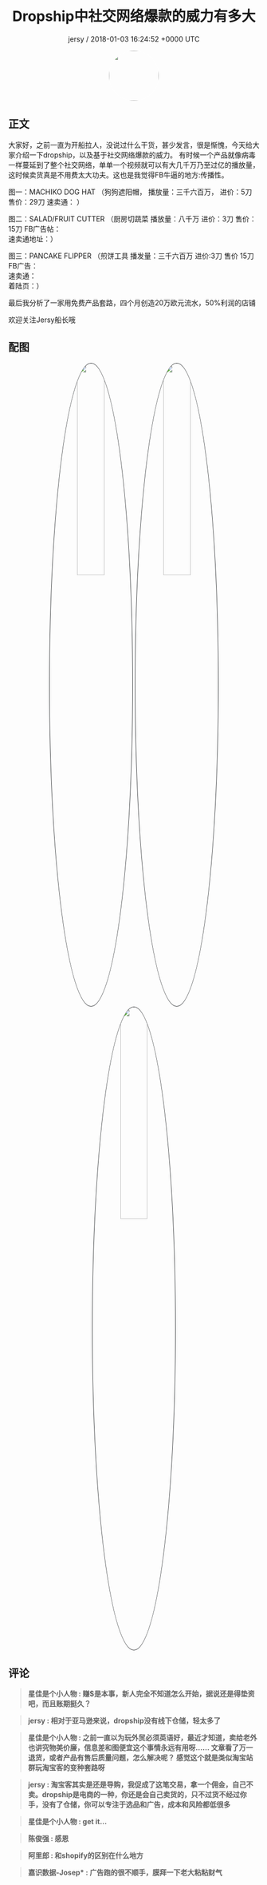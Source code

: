 <h1 align="center">Dropship中社交网络爆款的威力有多大</h1>
<p align="center">
    <a>jersy / 2018-01-03 16:24:52 &#43;0000 UTC</a>
</p>

<div align="center">
    <img src="https://images.zsxq.com/FqKvSwypIVjCS6NAxeWe4BCKiTEO?e=1590940799&amp;token=kIxbL07-8jAj8w1n4s9zv64FuZZNEATmlU_Vm6zD:mFbaDs7kFvK-1NNIHgot_5VeTWY=" width="100" height="100" style="border:1px solid;border-radius:50%; color:#ffffff"/>
</div>

## 正文

<div>
大家好，之前一直为开船拉人，没说过什么干货，甚少发言，很是惭愧，今天给大家介绍一下dropship，以及基于社交网络爆款的威力。
有时候一个产品就像病毒一样蔓延到了整个社交网络，单单一个视频就可以有大几千万乃至过亿的播放量，这时候卖货真是不用费太大功夫。这也是我觉得FB牛逼的地方:传播性。

图一：MACHIKO DOG HAT
（狗狗遮阳帽，
播放量：三千六百万，
进价：5刀
售价：29刀 
速卖通：  ）

图二：SALAD/FRUIT CUTTER
（厨房切蔬菜 
播放量：八千万 
进价：3刀 
售价：15刀 
 FB广告帖：  
速卖通地址：）

图三：PANCAKE FLIPPER 
（煎饼工具
 播发量：三千六百万 
进价:3刀 
售价 15刀 
FB广告：  
速卖通：  
着陆页：）

最后我分析了一家用免费产品套路，四个月创造20万欧元流水，50%利润的店铺
  
欢迎关注Jersy船长哦
</div>

## 配图
<div class="image" align="center">

<img src="https://images.zsxq.com/FpemqspFfUS_1TcHXF0G3slHadoA?e=1590940799&amp;token=kIxbL07-8jAj8w1n4s9zv64FuZZNEATmlU_Vm6zD:qKrmd6PNwVNtXyf6ZGNPL-cPWQg=" width="33%" height="33%" style="border:1px solid;border-radius:50%; color:#3c3f41"/>

<img src="https://images.zsxq.com/FtzwV8r3lrolnSzQUqXFyFeTFdAp?e=1590940799&amp;token=kIxbL07-8jAj8w1n4s9zv64FuZZNEATmlU_Vm6zD:SCzutu0zGOHwxpXW9bx--j4C3C0=" width="33%" height="33%" style="border:1px solid;border-radius:50%; color:#3c3f41"/>

<img src="https://images.zsxq.com/FmxKZYLNnsoFd8EvZi_kWGLZpRRI?e=1590940799&amp;token=kIxbL07-8jAj8w1n4s9zv64FuZZNEATmlU_Vm6zD:1fHiLT0B9njIi8ZQmW6ThIqtc6E=" width="33%" height="33%" style="border:1px solid;border-radius:50%; color:#3c3f41"/>

</div>

## 评论

<div align="left">
<div>

<blockquote >
<span> <strong>星佳是个小人物 : 赚$是本事，新人完全不知道怎么开始，据说还是得垫资吧，而且账期挺久？ </strong></span>
</blockquote>

<blockquote >
<span> <strong>jersy : 相对于亚马逊来说，dropship没有线下仓储，轻太多了 </strong></span>
</blockquote>

<blockquote >
<span> <strong>星佳是个小人物 : 之前一直以为玩外贸必须英语好，最近才知道，卖给老外也讲究物美价廉，信息差和图便宜这个事情永远有用呀……
文章看了万一退货，或者产品有售后质量问题，怎么解决呢？
感觉这个就是类似淘宝站群玩淘宝客的变种套路呀 </strong></span>
</blockquote>

<blockquote >
<span> <strong>jersy : 淘宝客其实是还是导购，我促成了这笔交易，拿一个佣金，自己不卖。dropship是电商的一种，你还是会自己卖货的，只不过货不经过你手，没有了仓储，你可以专注于选品和广告，成本和风险都低很多 </strong></span>
</blockquote>

<blockquote >
<span> <strong>星佳是个小人物 : get it... </strong></span>
</blockquote>

<blockquote >
<span> <strong>陈俊强 : 感恩 </strong></span>
</blockquote>

<blockquote >
<span> <strong>阿里郎 : 和shopify的区别在什么地方 </strong></span>
</blockquote>

<blockquote >
<span> <strong>嘉识数据-Josep* : 广告跑的很不顺手，膜拜一下老大粘粘财气 </strong></span>
</blockquote>

</div>
</div>